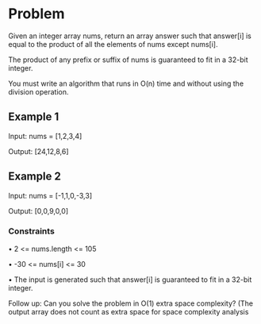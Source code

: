 # Problem

Given an integer array nums, return an array answer such that answer[i] is equal to the product of all the elements of nums except nums[i].

The product of any prefix or suffix of nums is guaranteed to fit in a 32-bit integer.

You must write an algorithm that runs in O(n) time and without using the division operation.

## Example 1

Input: nums = [1,2,3,4]

Output: [24,12,8,6]

## Example 2

Input: nums = [-1,1,0,-3,3]

Output: [0,0,9,0,0]

### Constraints

• 2 <= nums.length <= 105

• -30 <= nums[i] <= 30

• The input is generated such that answer[i] is guaranteed to fit in a 32-bit integer.
 

Follow up: Can you solve the problem in O(1) extra space complexity? (The output array does not count as extra space for space complexity analysis
